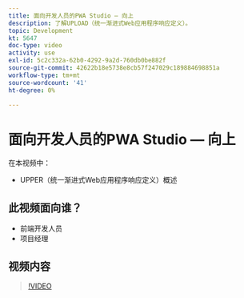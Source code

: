 ```yaml
---
title: 面向开发人员的PWA Studio — 向上
description: 了解UPLOAD（统一渐进式Web应用程序响应定义）。
topic: Development
kt: 5647
doc-type: video
activity: use
exl-id: 5c2c332a-62b0-4292-9a2d-760db0be882f
source-git-commit: 42622b18e5738e8cb57f247029c189884698851a
workflow-type: tm+mt
source-wordcount: '41'
ht-degree: 0%

---
```


# 面向开发人员的PWA Studio — 向上

在本视频中：

- UPPER（统一渐进式Web应用程序响应定义）概述

## 此视频面向谁？

- 前端开发人员
- 项目经理

## 视频内容

>[!VIDEO](https://video.tv.adobe.com/v/35718?quality=12&learn=on)
